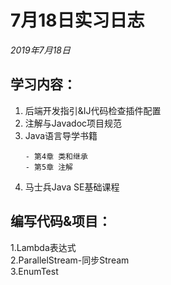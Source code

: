 # 7月18日实习日志  
*2019年7月18日*  
## 学习内容：  
1. 后端开发指引&IJ代码检查插件配置  
2. 注解与Javadoc项目规范  
3. Java语言导学书籍   
	```
	- 第4章 类和继承  
	- 第5章 注解  
	```  
4. 马士兵Java SE基础课程  
 
## 编写代码&项目：  
1.Lambda表达式  
2.ParallelStream-同步Stream   
3.EnumTest  